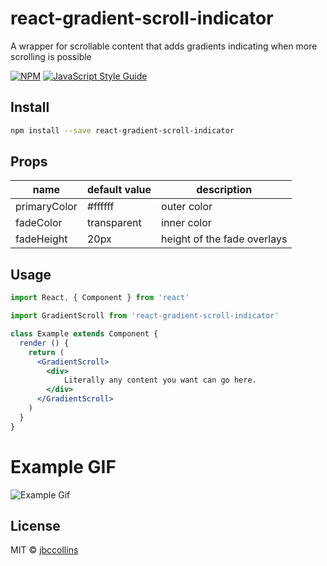 # react-gradient-scroll-indicator

A wrapper for scrollable content that adds gradients indicating when more scrolling is possible

[![NPM](https://img.shields.io/npm/v/react-gradient-scroll-indicator.svg)](https://www.npmjs.com/package/react-gradient-scroll-indicator) [![JavaScript Style Guide](https://img.shields.io/badge/code_style-standard-brightgreen.svg)](https://standardjs.com)

## Install

```bash
npm install --save react-gradient-scroll-indicator
```

## Props
| name         | default value | description                 |
| ------------ | ------------- | --------------------------- |
| primaryColor | #ffffff       | outer color                 |
| fadeColor    | transparent   | inner color                 |
| fadeHeight   | 20px          | height of the fade overlays |

## Usage

```jsx
import React, { Component } from 'react'

import GradientScroll from 'react-gradient-scroll-indicator'

class Example extends Component {
  render () {
    return (
      <GradientScroll>
      	<div>
      		Literally any content you want can go here.
      	</div>
      </GradientScroll>
    )
  }
}
```

# Example GIF
![Example Gif](https://media.giphy.com/media/26vwgzumpsCPKWMZBt/giphy.gif)

## License

MIT © [jbccollins](https://github.com/jbccollins)
